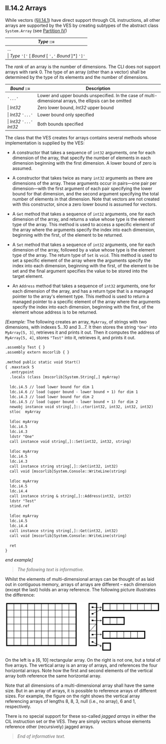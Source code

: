 ## II.14.2 Arrays

While vectors (§[II.14.1](ii.14.1-vectors.md)) have direct support through CIL instructions, all other arrays are supported by the VES by creating subtypes of the abstract class `System.Array` (see [Partition IV](#todo-missing-hyperlink))

 | _Type_ ::=
 | ----
 | &hellip;
 | \| _Type_ `'['` [ _Bound_ [ `','` _Bound_ ]*] `']'`

The *rank* of an array is the number of dimensions. The CLI does not support arrays with rank 0. The type of an array (other than a vector) shall be determined by the type of its elements and the number of dimensions.

 | _Bound_ ::= | Description
 | ---- | ----
 | `'...'` | Lower and upper bounds unspecified. In the case of multi-dimensional arrays, the ellipsis can be omitted
 | \| _Int32_ | Zero lower bound, _Int32_ upper bound
 | \| _Int32_ `'...'` | Lower bound only specified
 | \| _Int32_ `'...'` _Int32_ | Both bounds specified

The class that the VES creates for arrays contains several methods whose implementation is supplied by the VES:

 * A constructor that takes a sequence of `int32` arguments, one for each dimension of the array, that specify the number of elements in each dimension beginning with the first dimension. A lower bound of zero is assumed.

 * A constructor that takes twice as many `int32` arguments as there are dimensions of the array. These arguments occur in pairs&mdash;one pair per dimension&mdash;with the first argument of each pair specifying the lower bound for that dimension, and the second argument specifying the total number of elements in that dimension. Note that vectors are not created with this constructor, since a zero lower bound is assumed for vectors.

 * A `Get` method that takes a sequence of `int32` arguments, one for each dimension of the array, and returns a value whose type is the element type of the array. This method is used to access a specific element of the array where the arguments specify the index into each dimension, beginning with the first, of the element to be returned.

 * A `Set` method that takes a sequence of `int32` arguments, one for each dimension of the array, followed by a value whose type is the element type of the array. The return type of `Set` is `void`. This method is used to set a specific element of the array where the arguments specify the index into each dimension, beginning with the first, of the element to be set and the final argument specifies the value to be stored into the target element.

 * An `Address` method that takes a sequence of `int32` arguments, one for each dimension of the array, and has a return type that is a managed pointer to the array's element type. This method is used to return a managed pointer to a specific element of the array where the arguments specify the index into each dimension, beginning with the first, of the element whose address is to be returned.

_[Example:_ The following creates an array, `MyArray`, of strings with two dimensions, with indexes 5…10 and 3…7.  It then stores the string `"One"` into `MyArray[5, 3]`, retrieves it and prints it out. Then it computes the address of `MyArray[5, 4]`, stores `"Test"` into it, retrieves it, and prints it out.

 ```ilasm
 .assembly Test { }
 .assembly extern mscorlib { }

 .method public static void Start()
 { .maxstack 5
   .entrypoint
   .locals (class [mscorlib]System.String[,] myArray)

   ldc.i4.5 // load lower bound for dim 1
   ldc.i4.6 // load (upper bound - lower bound + 1) for dim 1
   ldc.i4.3 // load lower bound for dim 2
   ldc.i4.5 // load (upper bound - lower bound + 1) for dim 2
   newobj instance void string[,]::.ctor(int32, int32, int32, int32)
   stloc  myArray

   ldloc myArray
   ldc.i4.5
   ldc.i4.3
   ldstr "One"
   call instance void string[,]::Set(int32, int32, string)

   ldloc myArray
   ldc.i4.5
   ldc.i4.3
   call instance string string[,]::Get(int32, int32)
   call void [mscorlib]System.Console::WriteLine(string)

   ldloc myArray
   ldc.i4.5
   ldc.i4.4
   call instance string & string[,]::Address(int32, int32)
   ldstr "Test"
   stind.ref

   ldloc myArray
   ldc.i4.5
   ldc.i4.4
   call instance string string[,]::Get(int32, int32)
   call void [mscorlib]System.Console::WriteLine(string)

   ret
 }
 ```

_end example]_

> _The following text is informative._

Whilst the elements of multi-dimensional arrays can be thought of as laid out in contiguous memory, arrays of arrays are different &ndash; each dimension (except the last) holds an array reference. The following picture illustrates the difference:

 ![](ii.14.2-arrays-figure-1.png)

On the left is a [6, 10] rectangular array. On the right is not one, but a total of five arrays. The vertical array is an array of arrays, and references the four horizontal arrays. Note how the first and second elements of the vertical array both reference the same horizontal array.

Note that all dimensions of a multi-dimensional array shall have the same size. But in an array of arrays, it is possible to reference arrays of different sizes. For example, the figure on the right shows the vertical array referencing arrays of lengths 8, 8, 3, null (i.e., no array), 6 and 1, respectively.

There is no special support for these so-called *jagged arrays* in either the CIL instruction set or the VES. They are simply vectors whose elements reference other (recursively) jagged arrays.

> _End of informative text._
